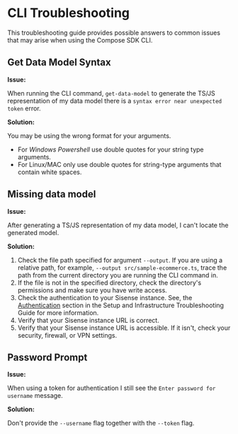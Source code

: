# CLI Troubleshooting

This troubleshooting guide provides possible answers to common issues that may arise when using the Compose SDK CLI.

## Get Data Model Syntax

**Issue:**

When running the CLI command, `get-data-model` to generate the TS/JS representation of my data model there is a `syntax error near unexpected token` error.

**Solution:**

You may be using the wrong format for your arguments.

* For *Windows Powershell* use double quotes for your string type arguments.
* For Linux/MAC only use double quotes for string-type arguments that contain white spaces.

## Missing data model

**Issue:**

After generating a TS/JS representation of my data model, I can't locate the generated model.

**Solution:**

1. Check the file path specified for argument `--output`. If you are using a relative path, for example, `--output src/sample-ecommerce.ts`, trace the path from the current directory you are running the CLI command in.
2. If the file is not in the specified directory, check the directory's permissions and make sure you have write access.
3. Check the authentication to your Sisense instance. See, the [Authentication](troubleshooting-setup.md#authentication) section in the Setup and Infrastructure Troubleshooting Guide for more information.
4. Verify that your Sisense instance URL is correct.
5. Verify that your Sisense instance URL is accessible. If it isn't, check your security, firewall, or VPN settings.

## Password Prompt

**Issue:**

When using a token for authentication I still see the `Enter password for username` message.

**Solution:**

Don't provide the `--username` flag together with the `--token` flag.
